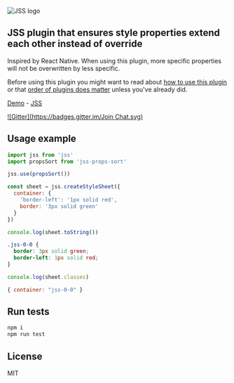 ![JSS logo](https://avatars1.githubusercontent.com/u/9503099?v=3&s=60)

## JSS plugin that ensures style properties extend each other instead of override

Inspired by React Native. When using this plugin,
more specific properties will not be overwritten by less specific.

Before using this plugin you might want to read about [how to use this
plugin](https://github.com/cssinjs/jss/blob/master/docs/setup.md#setup-with-plugins)
or that [order of plugins does
matter](https://github.com/cssinjs/jss/blob/master/docs/plugins.md#order-does-matter-here-is-the-right-one)
unless you've already did.

[Demo](http://cssinjs.github.io/examples/index.html#plugin-jss-props-sort) -
[JSS](https://github.com/cssinjs/jss)

[![Gitter](https://badges.gitter.im/Join Chat.svg)](https://gitter.im/cssinjs/lobby)


## Usage example

```javascript
import jss from 'jss'
import propsSort from 'jss-props-sort'

jss.use(propsSort())

const sheet = jss.createStyleSheet({
  container: {
    'border-left': '1px solid red',
    border: '3px solid green'
  }
})
```

```javascript
console.log(sheet.toString())
```
```css
.jss-0-0 {
  border: 3px solid green;
  border-left: 1px solid red;
}
```

```javascript
console.log(sheet.classes)
```
```javascript
{ container: "jss-0-0" }
```

## Run tests

```bash
npm i
npm run test
```

## License

MIT
